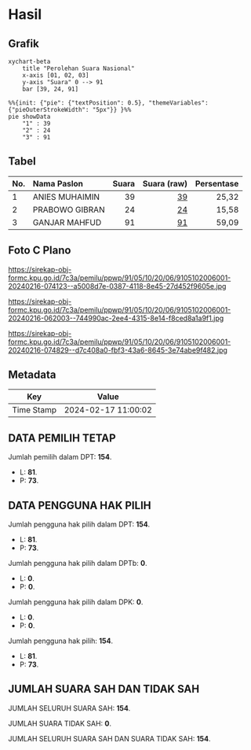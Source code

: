 # Hasil

## Grafik

```mermaid
xychart-beta
    title "Perolehan Suara Nasional"
    x-axis [01, 02, 03]
    y-axis "Suara" 0 --> 91
    bar [39, 24, 91]
```

```mermaid
%%{init: {"pie": {"textPosition": 0.5}, "themeVariables": {"pieOuterStrokeWidth": "5px"}} }%%
pie showData
    "1" : 39
    "2" : 24
    "3" : 91
```

## Tabel

| No. | Nama Paslon    | Suara | Suara (raw) | Persentase |
|:--- |:-------------- | -----:| -----------:| ----------:|
| 1   | ANIES MUHAIMIN | 39    | [39][p-1]   | 25,32      |
| 2   | PRABOWO GIBRAN | 24    | [24][p-2]   | 15,58      |
| 3   | GANJAR MAHFUD  | 91    | [91][p-3]   | 59,09      |


[p-1]: https://github.com/gigit-pemilu/pemilu-2024/blob/main/pilpres/hitung-suara/sub/91-papua/sub/05-kepulauan-yapen/sub/10-kepulauan-ambai/sub/2006-adiwipi/sub/001-tps/sub/paslon-1.txt
[p-2]: https://github.com/gigit-pemilu/pemilu-2024/blob/main/pilpres/hitung-suara/sub/91-papua/sub/05-kepulauan-yapen/sub/10-kepulauan-ambai/sub/2006-adiwipi/sub/001-tps/sub/paslon-2.txt
[p-3]: https://github.com/gigit-pemilu/pemilu-2024/blob/main/pilpres/hitung-suara/sub/91-papua/sub/05-kepulauan-yapen/sub/10-kepulauan-ambai/sub/2006-adiwipi/sub/001-tps/sub/paslon-3.txt

## Foto C Plano

https://sirekap-obj-formc.kpu.go.id/7c3a/pemilu/ppwp/91/05/10/20/06/9105102006001-20240216-074123--a5008d7e-0387-4118-8e45-27d452f9605e.jpg

https://sirekap-obj-formc.kpu.go.id/7c3a/pemilu/ppwp/91/05/10/20/06/9105102006001-20240216-062003--744990ac-2ee4-4315-8e14-f8ced8a1a9f1.jpg

https://sirekap-obj-formc.kpu.go.id/7c3a/pemilu/ppwp/91/05/10/20/06/9105102006001-20240216-074829--d7c408a0-fbf3-43a6-8645-3e74abe9f482.jpg


## Metadata

| Key        | Value               |
| ---------- | ------------------- |
| Time Stamp | 2024-02-17 11:00:02 |


## DATA PEMILIH TETAP

Jumlah pemilih dalam DPT: **154**.
 * L: **81**.
 * P: **73**.

## DATA PENGGUNA HAK PILIH

Jumlah pengguna hak pilih dalam DPT: **154**.
 * L: **81**.
 * P: **73**.

Jumlah pengguna hak pilih dalam DPTb: **0**.
 * L: **0**.
 * P: **0**.

Jumlah pengguna hak pilih dalam DPK: **0**.
 * L: **0**.
 * P: **0**.

Jumlah pengguna hak pilih: **154**.
 * L: **81**.
 * P: **73**.

## JUMLAH SUARA SAH DAN TIDAK SAH

JUMLAH SELURUH SUARA SAH: **154**.

JUMLAH SUARA TIDAK SAH: **0**.

JUMLAH SELURUH SUARA SAH DAN SUARA TIDAK SAH: **154**.


